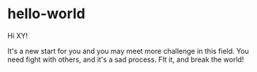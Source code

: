 # hello-world

Hi XY!


It's a new start for you and you may meet more challenge in this field. You need fight with others, and it's a sad process. 
FIt it, and break the world! 
